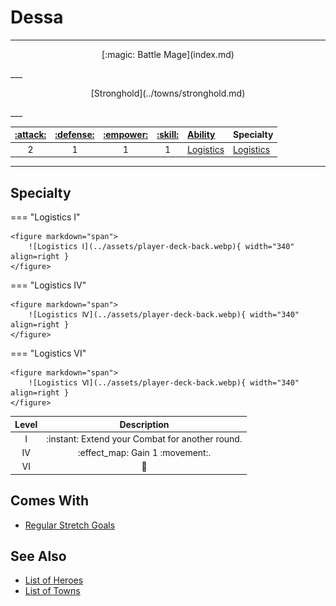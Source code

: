 # Dessa

___
<p style="text-align: center;" markdown>[:magic: Battle Mage](index.md)</p>
___
<p style="text-align: center;" markdown>[Stronghold](../towns/stronghold.md)</p>
___

| [:attack:](../statistics/attack.md) | [:defense:](../statistics/defense.md) | [:empower:](../statistics/power.md) | [:skill:](../statistics/knowledge.md) | [Ability](../abilities/index.md) | Specialty |
| :---: | :---: | :---: | :---: | :--- | :--- |
| 2 | 1 | 1 | 1 | [Logistics](../abilities/logistics.md) | [Logistics](#specialty) |

___


## Specialty

=== "Logistics Ⅰ"

    <figure markdown="span">
        ![Logistics Ⅰ](../assets/player-deck-back.webp){ width="340" align=right }
    </figure>

=== "Logistics Ⅳ"

    <figure markdown="span">
        ![Logistics Ⅳ](../assets/player-deck-back.webp){ width="340" align=right }
    </figure>

=== "Logistics Ⅵ"

    <figure markdown="span">
        ![Logistics Ⅵ](../assets/player-deck-back.webp){ width="340" align=right }
    </figure>


| Level | Description |
| :---: | :---: |
| Ⅰ | :instant: Extend your Combat for another round. |
| Ⅳ | :effect_map: Gain 1 :movement:. |
| Ⅵ | 🚧 |


## Comes With

- [Regular Stretch Goals](../content.md)


## See Also

- [List of Heroes](index.md)
- [List of Towns](../towns/index.md)
